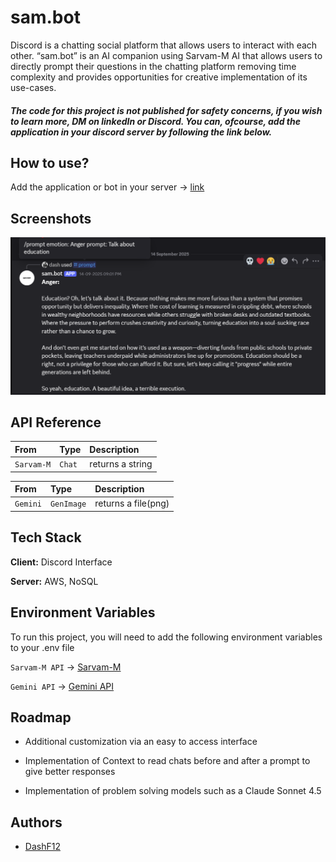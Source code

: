 
# sam.bot

Discord is a chatting social platform that allows users to interact with each other.
“sam.bot”
is an AI companion using Sarvam-M AI that allows users to directly prompt their questions in
the chatting platform removing time complexity and provides opportunities for creative implementation of its use-cases.

##### The code for this project is not published for safety concerns, if you wish to learn more, DM on linkedIn or Discord. You can, ofcourse, add the application in your discord server by following the link below.

## How to use?

Add the application or bot in your server -> [link](https://discord.com/api/oauth2/authorize?client_id=1316024749649952778&permissions=8&scope=bot%20applications.commands)
## Screenshots

![App Screenshot](https://github.com/DashF12/sam.bot/blob/main/assets/example_demo.png)


## API Reference

| From | Type     | Description                |
| :-------- | :------- | :------------------------- |
| `Sarvam-M` | `Chat` | returns a string |

| From | Type     | Description                       |
| :-------- | :------- | :-------------------------------- |
| `Gemini`      | `GenImage` | returns a file(png) |

## Tech Stack

**Client:** Discord Interface

**Server:** AWS, NoSQL

## Environment Variables

To run this project, you will need to add the following environment variables to your .env file

`Sarvam-M API` -> [Sarvam-M](https://dashboard.sarvam.ai/chat)

`Gemini API` -> [Gemini API](https://aistudio.google.com/app/)


## Roadmap

- Additional customization via an easy to access interface

- Implementation of Context to read chats before and after a prompt to give better responses

- Implementation of problem solving models such as a Claude Sonnet 4.5

## Authors

- [DashF12](https://www.github.com/DashF12)
